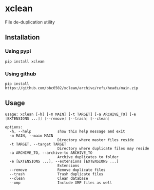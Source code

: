 # xclean

File de-duplication utility

## Installation

### Using pypi

    pip install xclean

### Using github

    pip install https://github.com/bbc6502/xclean/archive/refs/heads/main.zip

## Usage

    usage: xclean [-h] [-m MAIN] [-t TARGET] [-a ARCHIVE_TO] [-e [EXTENSIONS ...]] [--remove] [--trash] [--clean]

    options:
      -h, --help            show this help message and exit
      -m MAIN, --main MAIN
                            Directory where master files reside
      -t TARGET, --target TARGET
                            Directory where duplicate files may reside
      -a ARCHIVE_TO, --archive-to ARCHIVE_TO
                            Archive duplicates to folder
      -e [EXTENSIONS ...], --extensions [EXTENSIONS ...]
                            Extensions
      --remove              Remove duplicate files
      --trash               Trash duplicate files
      --clean               Clean database
      --xmp                 Include XMP files as well
